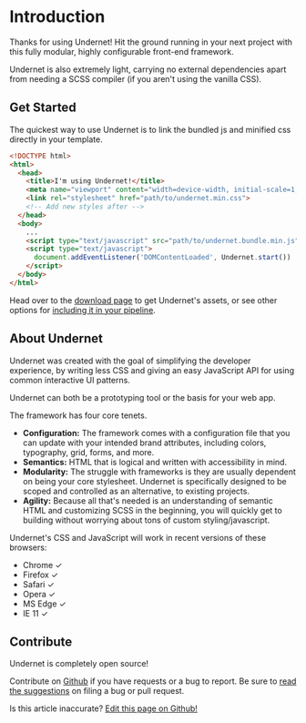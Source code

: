 # Introduction

Thanks for using Undernet! Hit the ground running in your next project with this fully modular, highly configurable front-end framework.

Undernet is also extremely light, carrying no external dependencies apart from needing a SCSS compiler (if you aren't using the vanilla CSS).

## Get Started

The quickest way to use Undernet is to link the bundled js and minified css directly in your template.

```html
<!DOCTYPE html>
<html>
  <head>
    <title>I'm using Undernet!</title>
    <meta name="viewport" content="width=device-width, initial-scale=1, shrink-to-fit=no">
    <link rel="stylesheet" href="path/to/undernet.min.css">
    <!-- Add new styles after -->
  </head>
  <body>
    ...
    <script type="text/javascript" src="path/to/undernet.bundle.min.js" async></script>
    <script type="text/javascript">
      document.addEventListener('DOMContentLoaded', Undernet.start())
    </script>
  </body>
</html>
```

Head over to the [download page](/docs/overview/download) to get Undernet's assets, or see other options for [including it in your pipeline](/docs/overview/build-tooling).

## About Undernet

Undernet was created with the goal of simplifying the developer experience, by writing less CSS and giving an easy JavaScript API for using common interactive UI patterns.

Undernet can both be a prototyping tool or the basis for your web app.

The framework has four core tenets.

- **Configuration:** The framework comes with a configuration file that you can update with your intended brand attributes, including colors, typography, grid, forms, and more.
- **Semantics:** HTML that is logical and written with accessibility in mind.
- **Modularity:** The struggle with frameworks is they are usually dependent on being your core stylesheet. Undernet is specifically designed to be scoped and controlled as an alternative, to existing projects.
- **Agility:** Because all that's needed is an understanding of semantic HTML and customizing SCSS in the beginning, you will quickly get to building without worrying about tons of custom styling/javascript.

Undernet's CSS and JavaScript will work in recent versions of these browsers:

- Chrome ✓
- Firefox ✓
- Safari ✓
- Opera ✓
- MS Edge ✓
- IE 11 ✓

## Contribute

Undernet is completely open source!

Contribute on [Github](https://www.github.com/geotrev/undernet/issues) if you have requests or a bug to report. Be sure to [read the suggestions](https://www.github.com/geotrev/undernet/master/CONTRIBUTING.md) on filing a bug or pull request.

<p class="has-right-text">Is this article inaccurate? <a href="https://github.com/geotrev/undernet/tree/master/docs/introduction">Edit this page on Github!</a></p>
